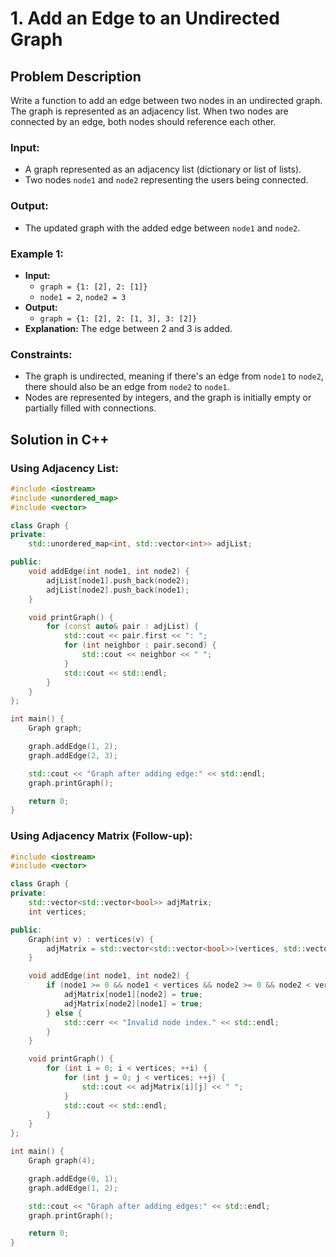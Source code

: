 # 1. Add an Edge to an Undirected Graph

## Problem Description

Write a function to add an edge between two nodes in an undirected graph. The graph is represented as an adjacency list. When two nodes are connected by an edge, both nodes should reference each other.

### Input:
- A graph represented as an adjacency list (dictionary or list of lists).
- Two nodes `node1` and `node2` representing the users being connected.

### Output:
- The updated graph with the added edge between `node1` and `node2`.

### Example 1:
- **Input:**  
  - `graph = {1: [2], 2: [1]}`
  - `node1 = 2`, `node2 = 3`
- **Output:**  
  - `graph = {1: [2], 2: [1, 3], 3: [2]}`
- **Explanation:** The edge between 2 and 3 is added.

### Constraints:
- The graph is undirected, meaning if there's an edge from `node1` to `node2`, there should also be an edge from `node2` to `node1`.
- Nodes are represented by integers, and the graph is initially empty or partially filled with connections.

## Solution in C++

### Using Adjacency List:

```cpp
#include <iostream>
#include <unordered_map>
#include <vector>

class Graph {
private:
    std::unordered_map<int, std::vector<int>> adjList;

public:
    void addEdge(int node1, int node2) {
        adjList[node1].push_back(node2);
        adjList[node2].push_back(node1);
    }

    void printGraph() {
        for (const auto& pair : adjList) {
            std::cout << pair.first << ": ";
            for (int neighbor : pair.second) {
                std::cout << neighbor << " ";
            }
            std::cout << std::endl;
        }
    }
};

int main() {
    Graph graph;

    graph.addEdge(1, 2);  
    graph.addEdge(2, 3);  

    std::cout << "Graph after adding edge:" << std::endl;
    graph.printGraph();

    return 0;
}
```
### Using Adjacency Matrix (Follow-up):
```cpp
#include <iostream>
#include <vector>

class Graph {
private:
    std::vector<std::vector<bool>> adjMatrix;
    int vertices;

public:
    Graph(int v) : vertices(v) {
        adjMatrix = std::vector<std::vector<bool>>(vertices, std::vector<bool>(vertices, false));
    }

    void addEdge(int node1, int node2) {
        if (node1 >= 0 && node1 < vertices && node2 >= 0 && node2 < vertices) {
            adjMatrix[node1][node2] = true;
            adjMatrix[node2][node1] = true;
        } else {
            std::cerr << "Invalid node index." << std::endl;
        }
    }

    void printGraph() {
        for (int i = 0; i < vertices; ++i) {
            for (int j = 0; j < vertices; ++j) {
                std::cout << adjMatrix[i][j] << " ";
            }
            std::cout << std::endl;
        }
    }
};

int main() {
    Graph graph(4); 

    graph.addEdge(0, 1);  
    graph.addEdge(1, 2); 

    std::cout << "Graph after adding edges:" << std::endl;
    graph.printGraph();

    return 0;
}
```
